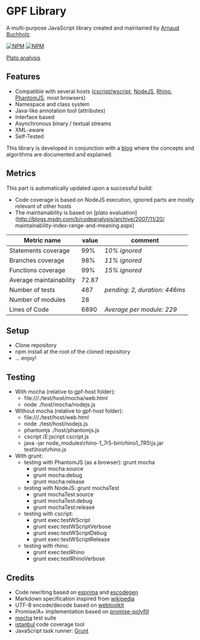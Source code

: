 # GPF Library

A multi-purpose JavaScript library created and maintained by
[Arnaud Buchholz](http://gpf-js.blogspot.com/).

[![NPM](https://nodei.co/npm/gpf-js.png?downloads=true&&downloadRank=true&stars=true)](https://nodei.co/npm/gpf-js/)
[![NPM](https://nodei.co/npm-dl/gpf-js.png?months=3&height=3)](https://nodei.co/npm/gpf-js/)


[Plato analysis](http://arnaudbuchholz.github.io/plato/gpf-js/index.html)

## Features

* Compatible with several hosts
([cscript/wscript](http://technet.microsoft.com/en-us/library/bb490887.aspx),
[NodeJS](http://nodejs.org/), [Rhino](https://developer.mozilla.org/en-US/docs/Mozilla/Projects/Rhino),
[PhantomJS](http://phantomjs.org/), most browsers)
* Namespace and class system
* Java-like annotation tool (attributes)
* Interface based
* Asynchronous binary / textual streams
* XML-aware
* Self-Tested

This library is developed in conjunction with a
[blog](http://gpf-js.blogspot.com/) where the concepts and algorithms are
documented and explained.

## Metrics

This part is automatically updated upon a successful build:
* Code coverage is based on NodeJS execution, ignored parts are mostly relevant of other hosts
* The maintainability is based on [plato evaluation](http://blogs.msdn.com/b/codeanalysis/archive/2007/11/20/
maintainability-index-range-and-meaning.aspx)


Metric name | value | comment
----- | ----- | -----
Statements coverage|99%|*10% ignored*
Branches coverage|98%|*11% ignored*
Functions coverage|99%|*15% ignored*
Average maintainability|72.87|
Number of tests|487|*pending: 2, duration: 446ms*
Number of modules|28|
Lines of Code|6890|*Average per module: 229*

## Setup

* Clone repository
* npm install at the root of the cloned repository
* ... enjoy!

## Testing

* With mocha (relative to gpf-host folder):
    * file:///./test/host/mocha/web.html
    * node ./host/mocha/nodejs.js
* Without mocha (relative to gpf-host folder):
    * file:///./test/host/web.html
    * node ./test/host/nodejs.js
    * phantomjs ./host/phantomjs.js
    * cscript /E:jscript cscript.js
    * java -jar node_modules\rhino-1_7r5-bin\rhino1_7R5\js.jar test\host\rhino.js
* With grunt:
    * testing with PhantomJS (as a browser): grunt mocha
        * grunt mocha:source
        * grunt mocha:debug
        * grunt mocha:release
    * testing with NodeJS: grunt mochaTest
        * grunt mochaTest:source
        * grunt mochaTest:debug
        * grunt mochaTest:release
    * testing with cscript:
        * grunt exec:testWScript
        * grunt exec:testWScriptVerbose
        * grunt exec:testWScriptDebug
        * grunt exec:testWScriptRelease
    * testing with rhino:
        * grunt exec:testRhino
        * grunt exec:testRhinoVerbose

## Credits

* Code rewriting based on [esprima](http://esprima.org/) and [escodegen](https://github.com/Constellation/escodegen)
* Markdown specification inspired from [wikipedia](http://en.wikipedia.org/wiki/Markdown)
* UTF-8 encode/decode based on [webtoolkit](http://www.webtoolkit.info/)
* Promise/A+ implementation based on [promise-polyfill](https://github.com/taylorhakes/promise-polyfill)
* [mocha](http://mochajs.org/) test suite
* [istanbul](https://github.com/gotwarlost/istanbul) code coverage tool
* JavaScript task runner: [Grunt](http://gruntjs.com/)
